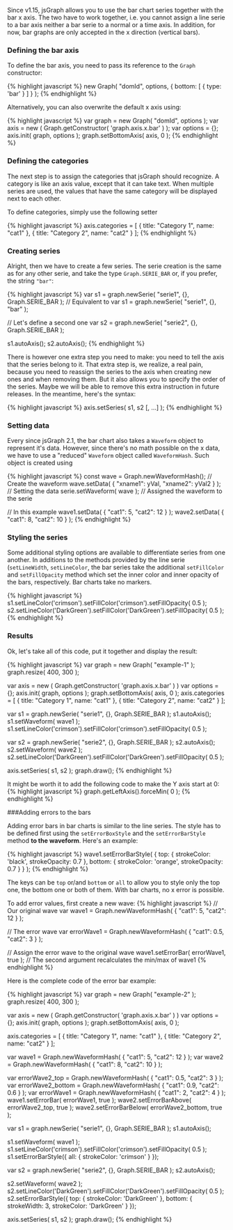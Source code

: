 Since v1.15, jsGraph allows you to use the bar chart series together with the bar x axis. The two have to work together, i.e. you cannot assign a line serie to a bar axis neither a bar serie to a normal or a time axis. In addition, for now, bar graphs are only accepted in the x direction (vertical bars).

### <a id="definition"></a> Defining the bar axis

To define the bar axis, you need to pass its reference to the ```Graph``` constructor:

{% highlight javascript %}
new Graph( "domId", options, { bottom: [ { type: 'bar' } ] } );
{% endhighlight %}

Alternatively, you can also overwrite the default x axis using:

{% highlight javascript %}
var graph = new Graph( "domId", options );
var axis = new ( Graph.getConstructor( 'graph.axis.x.bar' ) );
var options = {};
axis.init( graph, options );
graph.setBottomAxis( axis, 0 );
{% endhighlight %}

### <a id="categories"></a>Defining the categories

The next step is to assign the categories that jsGraph should recognize. A category is like an axis value, except that it can take text. When multiple series are used, the values that have the same category will be displayed next to each other.

To define categories, simply use the following setter

{% highlight javascript %}
axis.categories = [ { title: "Category 1", name: "cat1" }, { title: "Category 2", name: "cat2" } ];
{% endhighlight %}

### <a id="series"></a>Creating series

Alright, then we have to create a few series. The serie creation is the same as for any other serie, and take the type ```Graph.SERIE_BAR``` or, if you prefer, the string ```"bar"```:

{% highlight javascript %}
var s1 = graph.newSerie( "serie1", {}, Graph.SERIE_BAR );
// Equivalent to var s1 = graph.newSerie( "serie1", {}, "bar" );

// Let's define a second one
var s2 = graph.newSerie( "serie2", {}, Graph.SERIE_BAR );

s1.autoAxis();
s2.autoAxis();
{% endhighlight %}

There is however one extra step you need to make: you need to tell the axis that the series belong to it. That extra step is, we realize, a real pain, because you need to reassign the series to the axis when creating new ones and when removing them. But it also allows you to specify the order of the series. Maybe we will be able to remove this extra instruction in future releases. In the meantime, here's the syntax:

{% highlight javascript %}
axis.setSeries( s1, s2 [, ...] );
{% endhighlight %}

### <a id="data"></a>Setting data

Every since jsGraph 2.1, the bar chart also takes a ```Waveform``` object to represent it's data. However, since there's no math possible on the x data, we have to use a "reduced" ```Waveform``` object called ```WaveformHash```. Such object is created using


{% highlight javascript %}
const wave = Graph.newWaveformHash(); // Create the waveform
wave.setData( { "xname1": yVal, "xname2": yVal2 } ); // Setting the data
serie.setWaveform( wave ); // Assigned the waveform to the serie

// In this example
wave1.setData( { "cat1": 5, "cat2": 12 } );
wave2.setData( { "cat1": 8, "cat2": 10 } );
{% endhighlight %}


### <a id="styling"></a>Styling the series

Some additional styling options are available to differentiate series from one another. In additions to the methods provided by the line serie (```setLineWidth```, ```setLineColor```, the bar series take the additional ```setFillColor``` and ```setFillOpacity``` method which set the inner color and inner opacity of the bars, respectively. Bar charts take no markers.

{% highlight javascript %}
s1.setLineColor('crimson').setFillColor('crimson').setFillOpacity( 0.5 );
s2.setLineColor('DarkGreen').setFillColor('DarkGreen').setFillOpacity( 0.5 );
{% endhighlight %}


### <a id="example"></a>Results

Ok, let's take all of this code, put it together and display the result:

{% highlight javascript %}
var graph = new Graph( "example-1" );
graph.resize( 400, 300 );

var axis = new ( Graph.getConstructor( 'graph.axis.x.bar' ) )
var options = {};
axis.init( graph, options );
graph.setBottomAxis( axis, 0 );
axis.categories = [ { title: "Category 1", name: "cat1" }, { title: "Category 2", name: "cat2" } ];

var s1 = graph.newSerie( "serie1", {}, Graph.SERIE_BAR );
s1.autoAxis();
s1.setWaveform( wave1 );
s1.setLineColor('crimson').setFillColor('crimson').setFillOpacity( 0.5 );

var s2 = graph.newSerie( "serie2", {}, Graph.SERIE_BAR );
s2.autoAxis();
s2.setWaveform( wave2 );
s2.setLineColor('DarkGreen').setFillColor('DarkGreen').setFillOpacity( 0.5 );

axis.setSeries( s1, s2 );
graph.draw();
{% endhighlight %}

<div id="example-1" class="jsgraph-example"></div>
<script>

	var wave1 = Graph.newWaveformHash( { "cat1": 5, "cat2": 12 } );
	var wave2 = Graph.newWaveformHash( { "cat1": 8, "cat2": 10 } );

	var graph = new Graph( "example-1" );
	graph.resize( 400, 300 );

	var axis = new ( Graph.getConstructor( 'graph.axis.x.bar' ) )
	var options = {};
	axis.init( graph, options );
	graph.setBottomAxis( axis, 0 );
	axis.categories = [ { title: "Category 1", name: "cat1" }, { title: "Category 2", name: "cat2" } ];

	var s1 = graph.newSerie( "serie1", {}, Graph.SERIE_BAR );
	s1.autoAxis();
	s1.setWaveform( wave1 );
	s1.setLineColor('crimson').setFillColor('crimson').setFillOpacity( 0.5 );

	var s2 = graph.newSerie( "serie2", {}, Graph.SERIE_BAR );
	s2.autoAxis();
	s2.setWaveform( wave2 );
	s2.setLineColor('DarkGreen').setFillColor('DarkGreen').setFillOpacity( 0.5 );

	axis.setSeries( s1, s2 );
	graph.draw();
</script>
 
It might be worth it to add the following code to make the Y axis start at 0:
{% highlight javascript %}
graph.getLeftAxis().forceMin( 0 );
{% endhighlight %}


###<a id="errorbars"></a>Adding errors to the bars

Adding error bars in bar charts is similar to the line series. The style has to be defined first using the ```setErrorBoxStyle``` and the ```setErrorBarStyle``` method **to the waveform**. Here's an example:

{% highlight javascript %}
wave1.setErrorBarStyle( { 
  top: { strokeColor: 'black', strokeOpacity: 0.7 }, 
  bottom: { strokeColor: 'orange', strokeOpacity: 0.7 } 
} );
{% endhighlight %}

The keys can be ```top``` or/and ```bottom``` or ```all``` to allow you to style only the top one, the bottom one or both of them. With bar charts, no x error is possible.

To add error values, first create a new wave:
{% highlight javascript %}
// Our original wave
var wave1 = Graph.newWaveformHash( { "cat1": 5, "cat2": 12 } );

// The error wave
var errorWave1 = Graph.newWaveformHash( { "cat1": 0.5, "cat2": 3 } );

// Assign the error wave to the original wave
wave1.setErrorBar( errorWave1, true ); // The second argument recalculates the min/max of wave1
{% endhighlight %}

Here is the complete code of the error bar example:

{% highlight javascript %}
var graph = new Graph( "example-2" );
graph.resize( 400, 300 );

var axis = new ( Graph.getConstructor( 'graph.axis.x.bar' ) )
var options = {};
axis.init( graph, options );
graph.setBottomAxis( axis, 0 );

axis.categories = [ 
  { title: "Category 1", name: "cat1" }, 
  { title: "Category 2", name: "cat2" } 
];

var wave1 = Graph.newWaveformHash( { "cat1": 5, "cat2": 12 } );
var wave2 = Graph.newWaveformHash( { "cat1": 8, "cat2": 10 } );

var errorWave2_top = Graph.newWaveformHash( { "cat1": 0.5, "cat2": 3 } );
var errorWave2_bottom = Graph.newWaveformHash( { "cat1": 0.9, "cat2": 0.6 } );
var errorWave1 = Graph.newWaveformHash( { "cat1": 2, "cat2": 4 } );
wave1.setErrorBar( errorWave1, true );
wave2.setErrorBarAbove( errorWave2_top, true );
wave2.setErrorBarBelow( errorWave2_bottom, true );

var s1 = graph.newSerie( "serie1", {}, Graph.SERIE_BAR );
s1.autoAxis();

s1.setWaveform( wave1 );
s1.setLineColor('crimson').setFillColor('crimson').setFillOpacity( 0.5 );
s1.setErrorBarStyle({ all: { strokeColor: 'crimson' } });

var s2 = graph.newSerie( "serie2", {}, Graph.SERIE_BAR );
s2.autoAxis();

s2.setWaveform( wave2 );
s2.setLineColor('DarkGreen').setFillColor('DarkGreen').setFillOpacity( 0.5 );
s2.setErrorBarStyle({ top: { strokeColor: 'DarkGreen' }, bottom: { strokeWidth: 3, strokeColor: 'DarkGreen' } });

axis.setSeries( s1, s2 );
graph.draw();
{% endhighlight %}

<div id="example-2" class="jsgraph-example"></div>
<script>
	var graph = new Graph( "example-2" );
	graph.resize( 400, 300 );

	var axis = new ( Graph.getConstructor( 'graph.axis.x.bar' ) )
	var options = {};
	axis.init( graph, options );
	graph.setBottomAxis( axis, 0 );

	axis.categories = [ 
		{ title: "Category 1", name: "cat1" }, 
		{ title: "Category 2", name: "cat2" } 
	];

	var wave1 = Graph.newWaveformHash( { "cat1": 5, "cat2": 12 } );
	var wave2 = Graph.newWaveformHash( { "cat1": 8, "cat2": 10 } );
	var errorWave2_top = Graph.newWaveformHash( { "cat1": 0.5, "cat2": 3 } );
	var errorWave2_bottom = Graph.newWaveformHash( { "cat1": 0.9, "cat2": 0.6 } );
	var errorWave1 = Graph.newWaveformHash( { "cat1": 2, "cat2": 4 } );
	wave1.setErrorBar( errorWave1, true );
	wave2.setErrorBarAbove( errorWave2_top, true );
	wave2.setErrorBarBelow( errorWave2_bottom, true );

	var s1 = graph.newSerie( "serie1", {}, Graph.SERIE_BAR );
	s1.autoAxis();

	s1.setWaveform( wave1 );
	s1.setLineColor('crimson').setFillColor('crimson').setFillOpacity( 0.5 );
	s1.setErrorBarStyle({ all: { strokeColor: 'crimson' } });

	var s2 = graph.newSerie( "serie2", {}, Graph.SERIE_BAR );
	s2.autoAxis();

	s2.setWaveform( wave2 );
	s2.setLineColor('DarkGreen').setFillColor('DarkGreen').setFillOpacity( 0.5 );
	s2.setErrorBarStyle({ top: { strokeColor: 'DarkGreen' }, bottom: { strokeWidth: 3, strokeColor: 'DarkGreen' } });
	
axis.setSeries( s1, s2 );
	graph.draw();
/*
s1.setErrorStyle( [ { type: 'bar', y: { width: 10, strokeColor: 'crimson', strokeOpacity: 0.7 } } ] );



s1.setDataError( { "cat1": [ [ 2, 1 ] ], "cat2": [ 0.4 ] } );

s2.setErrorStyle( [ { type: 'bar', y: { width: 10, strokeColor: 'DarkGreen', strokeOpacity: 0.7 } } ] );
s2.setDataError( { "cat1": [ 0.9 ] } );
*/

</script>



